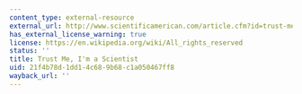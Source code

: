```yaml
---
content_type: external-resource
external_url: http://www.scientificamerican.com/article.cfm?id=trust-me-im-a-scientist
has_external_license_warning: true
license: https://en.wikipedia.org/wiki/All_rights_reserved
status: ''
title: Trust Me, I'm a Scientist
uid: 21f4b78d-1dd1-4c68-9b68-c1a050467ff8
wayback_url: ''
---
```

